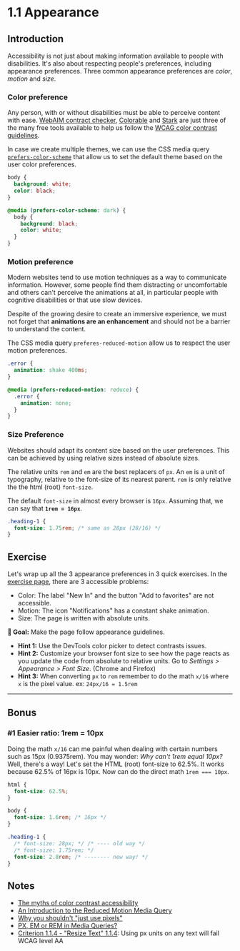 # 1.1 Appearance

## Introduction

Accessibility is not just about making information available to people with disabilities.
It's also about respecting people's preferences, including appearance preferences.
Three common appearance preferences are _color_, _motion_ and _size_.

### Color preference

Any person, with or without disabilities must be able to perceive content with ease. [WebAIM contract checker](https://webaim.org/resources/contrastchecker/), [Colorable](https://colorable.jxnblk.com/001b66/00ffa2) and [Stark](https://www.getstark.co/) are just three of the many free tools available to help us follow the [WCAG color contrast guidelines](https://webaim.org/articles/contrast/).

In case we create multiple themes, we can use the CSS media query [`prefers-color-scheme`](https://developer.mozilla.org/en-US/docs/Web/CSS/@media/prefers-color-scheme) that allow us to set the default theme based on the user color preferences.

```css
body {
  background: white;
  color: black;
}

@media (prefers-color-scheme: dark) {
  body {
    background: black;
    color: white;
  }
}
```

### Motion preference

Modern websites tend to use motion techniques as a way to communicate information. However, some people find them distracting or uncomfortable and others can't perceive the animations at all, in particular people with cognitive disabilities or that use slow devices.

Despite of the growing desire to create an immersive experience, we must not forget that **animations are an enhancement** and should not be a barrier to understand the content.

The CSS media query `preferes-reduced-motion` allow us to respect the user motion preferences.

```css
.error {
  animation: shake 400ms;
}

@media (prefers-reduced-motion: reduce) {
  .error {
    animation: none;
  }
}
```

### Size Preference

Websites should adapt its content size based on the user preferences. This can be achieved by using relative sizes instead of absolute sizes.

The relative units `rem` and `em` are the best replacers of `px`. An `em` is a unit of typography, relative to the font-size of its nearest parent. `rem` is only relative the the html (root) `font-size`.

The default `font-size` in almost every browser is `16px`. Assuming that, we can say that **`1rem = 16px`**.

```css
.heading-1 {
  font-size: 1.75rem; /* same as 28px (28/16) */
}
```

## Exercise

Let's wrap up all the 3 appearance preferences in 3 quick exercises.
In the [exercise page](../exercises/1.2.html), there are 3 accessible problems:

- Color: The label "New In" and the button "Add to favorites" are not accessible.
- Motion: The icon "Notifications" has a constant shake animation.
- Size: The page is written with absolute units.

**🎯 Goal:** Make the page follow appearance guidelines.

- **Hint 1:** Use the DevTools color picker to detect contrasts issues.
- **Hint 2:** Customize your browser font size to see how the page reacts as you update the code from absolute to relative units. Go to _Settings > Appearance > Font Size_. (Chrome and Firefox)
- **Hint 3:** When converting `px` to `rem` remember to do the math `x/16` where `x` is the pixel value. ex: `24px/16 = 1.5rem`

---

## Bonus

### #1 Easier ratio: 1rem = 10px

Doing the math `x/16` can me painful when dealing with certain numbers such as 15px (0.9375rem). You may wonder: _Why can't 1rem equal 10px?_ Well, there's a way! Let's set the HTML (root) font-size to 62.5%. It works because 62.5% of 16px is 10px. Now can do the direct math `1rem === 10px`.

```css
html {
  font-size: 62.5%;
}

body {
  font-size: 1.6rem; /* 16px */
}

.heading-1 {
  /* font-size: 28px; */ /* ---- old way */
  /* font-size: 1.75rem; */
  font-size: 2.8rem; /* -------- new way! */
}
```

## Notes

- [The myths of color contrast accessibility](https://uxmovement.com/buttons/the-myths-of-color-contrast-accessibility/)
- [An Introduction to the Reduced Motion Media Query](https://css-tricks.com/introduction-reduced-motion-media-query/)
- [Why you shouldn't "just use pixels"](https://engageinteractive.co.uk/blog/em-vs-rem-vs-px)
- [PX, EM or REM in Media Queries?](https://zellwk.com/blog/media-query-units/)
- [Criterion 1.1.4 - "Resize Text" 1.1.4](https://www.w3.org/TR/2016/NOTE-UNDERSTANDING-WCAG20-20161007/visual-audio-contrast-scale.html): Using px units on any text will fail WCAG level AA
